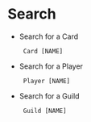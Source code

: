 # Search

- Search for a Card
    ```
     Card [NAME]
    ```
  
- Search for a Player
    ```
     Player [NAME]
    ```

- Search for a Guild
    ```
     Guild [NAME]
    ```

